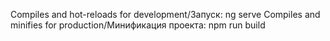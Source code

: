 
Compiles and hot-reloads for development/Запуск:  ng serve
Compiles and minifies for production/Минификация проекта:  npm run build
